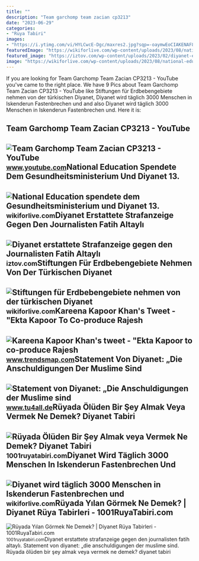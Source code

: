 ```yaml
---
title: ""
description: "Team garchomp team zacian cp3213"
date: "2023-06-29"
categories:
- "Ruya Tabiri"
images:
- "https://i.ytimg.com/vi/HYLCwcE-Dgc/maxres2.jpg?sqp=-oaymwEoCIAKENAF8quKqQMcGADwAQH4AYwCgALgA4oCDAgAEAEYRSBHKGUwDw==&amp;rs=AOn4CLC_ulBvmvqa2cf2uT56Qfk3FCYaDA"
featuredImage: "https://wikiforlive.com/wp-content/uploads/2023/08/national-education-spendete-dem-gesundheitsministerium-und-diyanet-13000-quadratmeter-land-CrIALVm6.jpg"
featured_image: "https://iztov.com/wp-content/uploads/2023/02/diyanet-erstattete-strafanzeige-gegen-den-journalisten-fatih-altayli-mit-der-these-er-habe-burger-und-erdbebenopfer-provoziert-g9z466vX.jpg"
image: "https://wikiforlive.com/wp-content/uploads/2023/08/national-education-spendete-dem-gesundheitsministerium-und-diyanet-13000-quadratmeter-land-CrIALVm6.jpg"
---
```


If you are looking for Team Garchomp Team Zacian CP3213 - YouTube you've came to the right place. We have 9 Pics about Team Garchomp Team Zacian CP3213 - YouTube like Stiftungen für Erdbebengebiete nehmen von der türkischen Diyanet, Diyanet wird täglich 3000 Menschen in Iskenderun Fastenbrechen und and also Diyanet wird täglich 3000 Menschen in Iskenderun Fastenbrechen und. Here it is:

Team Garchomp Team Zacian CP3213 - YouTube
------------------------------------------

 ![Team Garchomp Team Zacian CP3213 - YouTube](https://i.ytimg.com/vi/HYLCwcE-Dgc/maxres2.jpg?sqp=-oaymwEoCIAKENAF8quKqQMcGADwAQH4AYwCgALgA4oCDAgAEAEYRSBHKGUwDw==&rs=AOn4CLC_ulBvmvqa2cf2uT56Qfk3FCYaDA) <small>www.youtube.com</small>National Education Spendete Dem Gesundheitsministerium Und Diyanet 13.
----------------------------------------------------------------------

 ![National Education spendete dem Gesundheitsministerium und Diyanet 13.](https://wikiforlive.com/wp-content/uploads/2023/08/national-education-spendete-dem-gesundheitsministerium-und-diyanet-13000-quadratmeter-land-CrIALVm6.jpg) <small>wikiforlive.com</small>Diyanet Erstattete Strafanzeige Gegen Den Journalisten Fatih Altaylı
--------------------------------------------------------------------

 ![Diyanet erstattete Strafanzeige gegen den Journalisten Fatih Altaylı](https://iztov.com/wp-content/uploads/2023/02/diyanet-erstattete-strafanzeige-gegen-den-journalisten-fatih-altayli-mit-der-these-er-habe-burger-und-erdbebenopfer-provoziert-g9z466vX.jpg) <small>iztov.com</small>Stiftungen Für Erdbebengebiete Nehmen Von Der Türkischen Diyanet
----------------------------------------------------------------

 ![Stiftungen für Erdbebengebiete nehmen von der türkischen Diyanet](https://i12.haber7.net/haber/haber7/photos/2023/06/g4mbf_1675773346_0553.jpg) <small>wikiforlive.com</small>Kareena Kapoor Khan's Tweet - "Ekta Kapoor To Co-produce Rajesh
---------------------------------------------------------------

 ![Kareena Kapoor Khan's tweet - "Ekta Kapoor to co-produce Rajesh](https://pbs.twimg.com/media/Fcyada8X0AANSFu.jpg) <small>www.trendsmap.com</small>Statement Von Diyanet: „Die Anschuldigungen Der Muslime Sind
------------------------------------------------------------

 ![Statement von Diyanet: „Die Anschuldigungen der Muslime sind](https://usercontent.one/wp/www.tu4all.de/wp-content/uploads/2022/12/statement-von-diyanet-die-anschuldigungen-der-muslime-sind-beunruhigend-2xavwmpW.jpg) <small>www.tu4all.de</small>Rüyada Ölüden Bir Şey Almak Veya Vermek Ne Demek? Diyanet Tabiri
----------------------------------------------------------------

 ![Rüyada Ölüden Bir Şey Almak veya Vermek Ne Demek? Diyanet Tabiri](https://1001ruyatabiri.com/wp-content/uploads/2019/11/ruyada-olu-gormek-ruyada-olum-gormek-oldugunu-gormek-olunun-dirilmesi-olmus-birini-gormek-oldugunu-gormek-annenin-babanin-cocugunun.jpg) <small>1001ruyatabiri.com</small>Diyanet Wird Täglich 3000 Menschen In Iskenderun Fastenbrechen Und
------------------------------------------------------------------

 ![Diyanet wird täglich 3000 Menschen in Iskenderun Fastenbrechen und](https://wikiforlive.com/wp-content/uploads/2023/03/diyanet-wird-t-glich-3000-menschen-in-iskenderun-fastenbrechen-und-sahur-geben-Iu73RQ6G.jpg) <small>wikiforlive.com</small>Rüyada Yılan Görmek Ne Demek? | Diyanet Rüya Tabirleri - 1001RuyaTabiri.com
---------------------------------------------------------------------------

 ![Rüyada Yılan Görmek Ne Demek? | Diyanet Rüya Tabirleri - 1001RuyaTabiri.com](https://1001ruyatabiri.com/wp-content/uploads/2019/06/Ruyada-yilan-Gormek-Ne-Demek-Diyanet-Ruya-Tabirleri-dini-islami-diyanet-ruya-tabirleri-sozlugu-ansiklopedisi.jpg) <small>1001ruyatabiri.com</small>Diyanet erstattete strafanzeige gegen den journalisten fatih altaylı. Statement von diyanet: „die anschuldigungen der muslime sind. Rüyada ölüden bir şey almak veya vermek ne demek? diyanet tabiri
